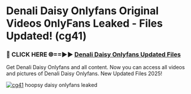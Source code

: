 # Denali Daisy Onlyfans Original Videos 0nlyFans Leaked - Files Updated! (cg41)

<h3>🔴 CLICK HERE 🌐==►► <a href="https://tinyurl.com/brd5kh86" rel="nofollow">Denali Daisy Onlyfans Updated Files</a></h3>

Get Denali Daisy Onlyfans and all content. Now you can access all videos and pictures of Denali Daisy Onlyfans. New Updated Files 2025!

[![cg41](https://i.imgur.com/K7sEzmb.gif)](https://tinyurl.com/brd5kh86)
hoopsy daisy onlyfans leaked